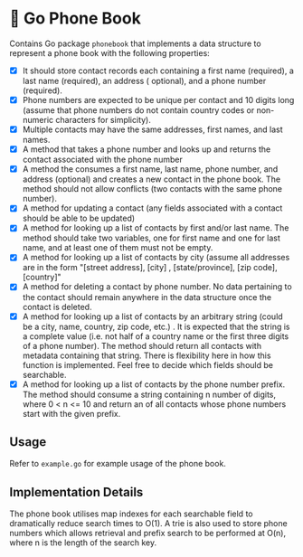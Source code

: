 # 📒 Go Phone Book

Contains Go package `phonebook` that implements a data structure to represent a phone book with the following
properties:

- [x] It should store contact records each containing a first name (required), a last name (required), an address (
  optional), and a phone number (required).
- [x] Phone numbers are expected to be unique per contact and 10 digits long (assume that phone numbers do not contain
  country codes or non-numeric characters for simplicity).
- [x] Multiple contacts may have the same addresses, first names, and last names.
- [x] A method that takes a phone number and looks up and returns the contact associated with the phone number
- [x] A method the consumes a first name, last name, phone number, and address (optional) and creates a new contact in
  the phone book. The method should not allow conflicts (two contacts with the same phone number).
- [x] A method for updating a contact (any fields associated with a contact should be able to be updated)
- [x] A method for looking up a list of contacts by first and/or last name. The method should take two variables, one
  for first name and one for last name, and at least one of them must not be empty.
- [x] A method for looking up a list of contacts by city (assume all addresses are in the form "[street address], [city]
  , [state/province], [zip code], [country]"
- [x] A method for deleting a contact by phone number. No data pertaining to the contact should remain anywhere in the
  data structure once the contact is deleted.
- [x] A method for looking up a list of contacts by an arbitrary string (could be a city, name, country, zip code, etc.)
  . It is expected that the string is a complete value (i.e. not half of a country name or the first three digits of a
  phone number). The method should return all contacts with metadata containing that string. There is flexibility here
  in how this function is implemented. Feel free to decide which fields should be searchable.
- [x] A method for looking up a list of contacts by the phone number prefix. The method should consume a string
  containing n number of digits, where 0 < n <= 10 and return an of all contacts whose phone numbers start with the
  given prefix.

## Usage

Refer to `example.go` for example usage of the phone book.

## Implementation Details

The phone book utilises map indexes for each searchable field to dramatically reduce search times to O(1). A trie is
also used to store phone numbers which allows retrieval and prefix search to be performed at O(n), where n is the length
of the search key.
